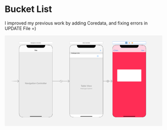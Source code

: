 # Bucket List

I improved my previous work by adding Coredata, and fixing errors in UPDATE File =)


![Screenshot](./Update/122.PNG)

